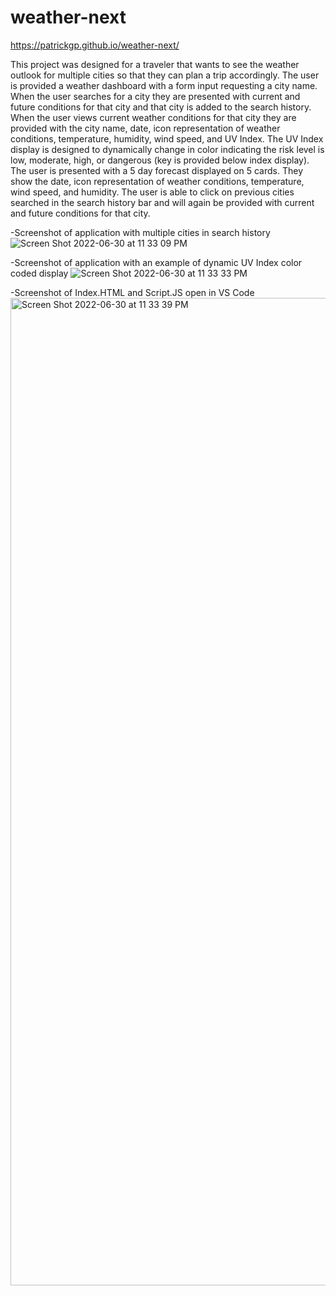# weather-next

https://patrickgp.github.io/weather-next/

This project was designed for a traveler that wants to see the weather outlook for multiple cities so that they can plan a trip accordingly. The user is provided a weather dashboard with a form input requesting a city name. When the user searches for a city they are presented with current and future conditions for that city and that city is added to the search history. When the user views current weather conditions for that city they are provided with the city name, date, icon representation of weather conditions, temperature, humidity, wind speed, and UV Index. The UV Index display is designed to dynamically change in color indicating the risk level is low, moderate, high, or dangerous (key is provided below index display). The user is presented with a 5 day forecast displayed on 5 cards. They show the date, icon representation of weather conditions, temperature, wind speed, and humidity. The user is able to click on previous cities searched in the search history bar and will again be provided with current and future conditions for that city.

-Screenshot of application with multiple cities in search history
![Screen Shot 2022-06-30 at 11 33 09 PM](https://user-images.githubusercontent.com/86730331/176819755-963f77c2-4073-49bc-8714-b8d4a8bc2f47.png)

-Screenshot of application with an example of dynamic UV Index color coded display
![Screen Shot 2022-06-30 at 11 33 33 PM](https://user-images.githubusercontent.com/86730331/176819799-ed7a6ecb-e969-4229-80b7-d6ae458a04e7.png)

-Screenshot of Index.HTML and Script.JS open in VS Code
<img width="1580" alt="Screen Shot 2022-06-30 at 11 33 39 PM" src="https://user-images.githubusercontent.com/86730331/176819830-d61b92b6-8bd2-4492-b0e9-9452277bd730.png">
